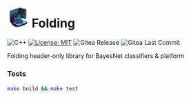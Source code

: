 # <img src="logo.png" alt="logo" width="50"/>  Folding

![C++](https://img.shields.io/badge/c++-%2300599C.svg?style=flat&logo=c%2B%2B&logoColor=white)
[![License: MIT](https://img.shields.io/badge/License-MIT-blue.svg)](<https://opensource.org/licenses/MIT>)
![Gitea Release](https://img.shields.io/gitea/v/release/rmontanana/folding?gitea_url=https://gitea.rmontanana.es:3000)
![Gitea Last Commit](https://img.shields.io/gitea/last-commit/rmontanana/folding?gitea_url=https://gitea.rmontanana.es:3000&logo=gitea)

Folding header-only library for BayesNet classifiers & platform

### Tests

```bash
make build && make test
```
